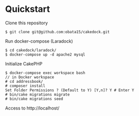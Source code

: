 # Quickstart

Clone this repository
```
$ git clone git@github.com:obata15/cakedock.git
```

Run docker-compose (Laradock)
```
$ cd cakedock/laradock/
$ docker-compose up -d apache2 mysql 
```

Initialize CakePHP
```
$ docker-compose exec workspace bash
// in Docker workspace
# cd addressbook/
# composer install
Set Folder Permissions ? (Default to Y) [Y,n]? Y # Enter Y
# bin/cake migrations migrate
# bin/cake migrations seed
```

Access to http://localhost/
